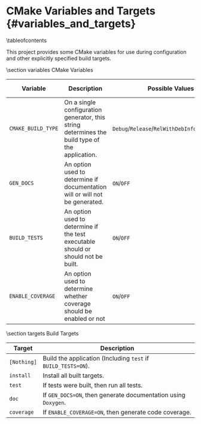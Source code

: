 # CMake Variables and Targets {#variables_and_targets}

\tableofcontents

This project provides some CMake variables for use during configuration and other explicitly specified build targets.

\section variables CMake Variables

| Variable           | Description                                                                                    | Possible Values                                 | Default Value |
|--------------------|------------------------------------------------------------------------------------------------|-------------------------------------------------|---------------|
| `CMAKE_BUILD_TYPE` | On a single configuration generator, this string determines the build type of the application. | `Debug`/`Release`/`RelWithDebInfo`/`MinSizeRel` | `Release`     |
| `GEN_DOCS`         | An option used to determine if documentation will or will not be generated.                    | `ON`/`OFF`                                      | `ON`         |
| `BUILD_TESTS`      | An option used to determine if the test executable should or should not be built.              | `ON`/`OFF`                                      | `ON`         |
| `ENABLE_COVERAGE`      | An option used to determine whether coverage should be enabled or not              | `ON`/`OFF`                                      | `ON`         |

\section targets Build Targets

| Target           | Description                                                    |
|------------------|----------------------------------------------------------------|
| `[Nothing]`      | Build the application (Including `test` if `BUILD_TESTS=ON`).  |
| `install`        | Install all built targets.                                     |
| `test`           | If tests were built, then run all tests.                       |
| `doc`            | If `GEN_DOCS=ON`, then generate documentation using `Doxygen`. |
| `coverage`       | If `ENABLE_COVERAGE=ON`, then generate code coverage.          |
